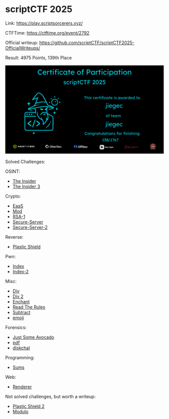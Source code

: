 # scriptCTF 2025

Link: <https://play.scriptsorcerers.xyz/>

CTFTime: <https://ctftime.org/event/2792>

Official writeup: <https://github.com/scriptCTF/scriptCTF2025-OfficialWriteups/>

Result: 4975 Points, 139th Place

![](./certificate.png)

Solved Challenges:

OSINT:

- [The Insider](./the-insider.md)
- [The Insider 3](./the-insider-3.md)

Crypto:

- [EaaS](./eaas.md)
- [Mod](./mod.md)
- [RSA-1](./rsa-1.md)
- [Secure-Server](./secure-server.md)
- [Secure-Server-2](./secure-server-2.md)

Reverse:

- [Plastic Shield](./plastic-shield.md)

Pwn:

- [Index](./index.md)
- [Index-2](./index-2.md)

Misc:

- [Div](./div.md)
- [Div 2](./div2.md)
- [Enchant](./enchant.md)
- [Read The Rules](./read-the-rules.md)
- [Subtract](./subtract.md)
- [emoji](./emoji.md)

Forensics:

- [Just Some Avocado](./just-some-avocado.md)
- [pdf](./pdf.md)
- [diskchal](./diskchal.md)

Programming:

- [Sums](./sums.md)

Web:

- [Renderer](./renderer.md)

Not solved challenges, but worth a writeup:

- [Plastic Shield 2](./plastic-shield-2.md)
- [Modulo](./modulo.md)

